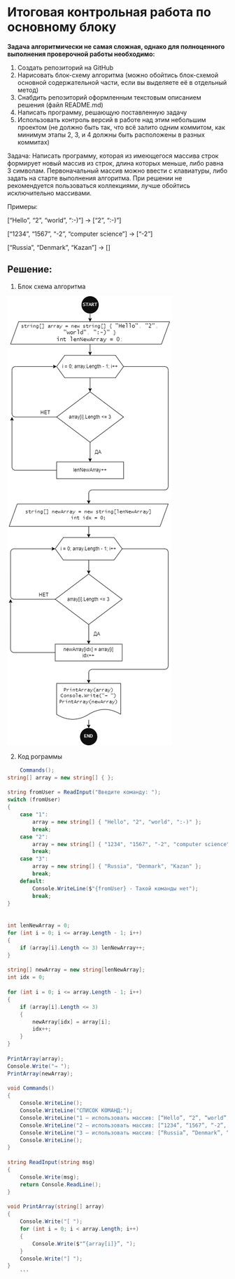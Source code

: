 # Итоговая контрольная работа по основному блоку

**Задача алгоритмически не самая сложная, однако для полноценного выполнения проверочной работы необходимо:**

1. Создать репозиторий на GitHub
2. Нарисовать блок-схему алгоритма (можно обойтись блок-схемой основной содержательной части, если вы выделяете её в отдельный метод)
3. Снабдить репозиторий оформленным текстовым описанием решения (файл README.md)
4. Написать программу, решающую поставленную задачу
5. Использовать контроль версий в работе над этим небольшим проектом (не должно быть так, что всё залито одним коммитом, как минимум этапы 2, 3, и 4 должны быть расположены в разных коммитах)

Задача: Написать программу, которая из имеющегося массива строк формирует новый массив из строк, длина которых меньше, либо равна 3 символам. Первоначальный массив можно ввести с клавиатуры, либо задать на старте выполнения алгоритма. При решении не рекомендуется пользоваться коллекциями, лучше обойтись исключительно массивами.

Примеры:

[“Hello”, “2”, “world”, “:-)”] → [“2”, “:-)”]

[“1234”, “1567”, “-2”, “computer science”] → [“-2”]

[“Russia”, “Denmark”, “Kazan”] → []

## Решение:

1. Блок схема алгоритма

![блок схема](diagram.drawio.jpg "Image")

2. Код рограммы

````csharp
    Commands();
string[] array = new string[] { };

string fromUser = ReadInput("Введите команду: ");
switch (fromUser)
{
    case "1":
        array = new string[] { "Hello", "2", "world", ":-)" };
        break;
    case "2":
        array = new string[] { "1234", "1567", "-2", "computer science" };
        break;
    case "3":
        array = new string[] { "Russia", "Denmark", "Kazan" };
        break;
    default:
        Console.WriteLine($"{fromUser} - Такой команды нет");
        break;
}


int lenNewArray = 0;
for (int i = 0; i <= array.Length - 1; i++)
{
    if (array[i].Length <= 3) lenNewArray++;
}

string[] newArray = new string[lenNewArray];
int idx = 0;

for (int i = 0; i <= array.Length - 1; i++)
{
    if (array[i].Length <= 3)
    {
        newArray[idx] = array[i];
        idx++;
    }
}

PrintArray(array);
Console.Write("→ ");
PrintArray(newArray);

void Commands()
{
    Console.WriteLine();
    Console.WriteLine("СПИСОК КОМАНД:");
    Console.WriteLine("1 – использовать массив: [“Hello”, “2”, “world”, “:-)”]");
    Console.WriteLine("2 – использовать массив: [“1234”, “1567”, “-2”, “computer science”]");
    Console.WriteLine("3 – использовать массив: [“Russia”, “Denmark”, “Kazan”]");
    Console.WriteLine();
}

string ReadInput(string msg)
{
    Console.Write(msg);
    return Console.ReadLine();
}

void PrintArray(string[] array)
{
    Console.Write("[ ");
    for (int i = 0; i < array.Length; i++)
    {
        Console.Write($"“{array[i]}”, ");
    }
    Console.Write("] ");
}
    ```
````
